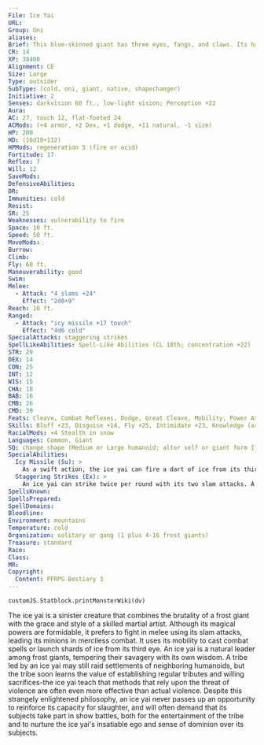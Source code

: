 ```yaml
---
File: Ice Yai
URL: 
Group: Oni
aliases: 
Brief: This blue-skinned giant has three eyes, fangs, and claws. Its hair seems to be formed of delicate strands of ice.
CR: 14
XP: 38400
Alignment: CE
Size: Large
Type: outsider
SubType: (cold, oni, giant, native, shapechanger)
Initiative: 2
Senses: darkvision 60 ft., low-light vision; Perception +22
Aura: 
AC: 27, touch 12, flat-footed 24
ACMods: (+4 armor, +2 Dex, +1 dodge, +11 natural, -1 size)
HP: 200
HD: (16d10+112)
HPMods: regeneration 5 (fire or acid)
Fortitude: 17
Reflex: 7
Will: 12
SaveMods: 
DefensiveAbilities: 
DR: 
Immunities: cold
Resist: 
SR: 25
Weaknesses: vulnerability to fire
Space: 10 ft.
Speed: 50 ft.
MoveMods: 
Burrow: 
Climb: 
Fly: 60 ft.
Maneuverability: good
Swim: 
Melee: 
  - Attack: "4 slams +24"
    Effect: "2d8+9"
Reach: 10 ft.
Ranged: 
  - Attack: "icy missile +17 touch"
    Effect: "4d6 cold"
SpecialAttacks: staggering strikes
SpellLikeAbilities: Spell-Like Abilities (CL 18th; concentration +22)  Constant-fly, mage armor   At Will-darkness, invisibility (self only)   3/day- charm monster (DC 18), cone of cold (DC 19), deep slumber (DC 17), gaseous form (self only)   1/day-polar ray, solid fog
STR: 29
DEX: 14
CON: 25
INT: 12
WIS: 15
CHA: 18
BAB: 16
CMB: 26
CMD: 39
Feats: Cleave, Combat Reflexes, Dodge, Great Cleave, Mobility, Power Attack, Spring Attack, Vital Strike
Skills: Bluff +23, Disguise +14, Fly +25, Intimidate +23, Knowledge (arcana) +11, Perception +22, Sense Motive +13, Spellcraft +8, Stealth +17 (+21 in snow), Use Magic Device +14
RacialMods: +4 Stealth in snow
Languages: Common, Giant
SQ: change shape (Medium or Large humanoid; alter self or giant form I)
SpecialAbilities:
  Icy Missile (Su): >
    As a swift action, the ice yai can fire a dart of ice from its third eye. This dart is a ranged touch attack (+20 attack bonus), dealing 4d6 points of cold damage on a hit. This attack has a range of 180 feet with no range increment.
  Staggering Strikes (Ex): >
    An ice yai can strike twice per round with its two slam attacks. A creature struck  by more than two of these slam attacks in a round must succeed at a DC 27 Fortitude save or be staggered for 1 round. The save DC is Strength-based.
SpellsKnown: 
SpellsPrepared: 
SpellDomains: 
Bloodline: 
Environment: mountains
Temperature: cold
Organization: solitary or gang (1 plus 4-16 frost giants)
Treasure: standard
Race: 
Class: 
MR: 
Copyright:
  Content: PFRPG Bestiary 3
---
```

```dataviewjs
customJS.Statblock.printMonsterWiki(dv)
```
The ice yai is a sinister creature that combines the brutality of a frost giant with the grace and style of a skilled martial artist. Although its magical powers are formidable, it prefers to fight in melee using its slam attacks, leading its minions in merciless combat. It uses its mobility to cast combat spells or launch shards of ice from its third eye.  An ice yai is a natural leader among frost giants, tempering their savagery with its own wisdom. A tribe led by an ice yai may still raid settlements of neighboring humanoids, but the tribe soon learns the value of establishing regular tributes and willing sacrifices-the ice yai teach that methods that rely upon the threat of violence are often even more effective than actual violence. Despite this strangely enlightened philosophy, an ice yai never passes up an opportunity to reinforce its capacity for slaughter, and will often demand that its subjects take part in show battles, both for the entertainment of the tribe and to nurture the ice yai's insatiable ego and sense of dominion over its subjects.
